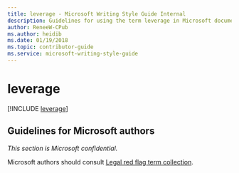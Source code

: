 ```yaml
---
title: leverage - Microsoft Writing Style Guide Internal
description: Guidelines for using the term leverage in Microsoft documents.
author: ReneeW-CPub
ms.author: heidib
ms.date: 01/19/2018
ms.topic: contributor-guide
ms.service: microsoft-writing-style-guide
---
```


# leverage

[!INCLUDE [leverage](<~/../includes/leverage.md>)]

## Guidelines for Microsoft authors

*This section is Microsoft confidential.*

Microsoft authors should consult [Legal red flag term collection](~\a-z-word-list-term-collections\term-collections\legal-red-flag-terms.md).